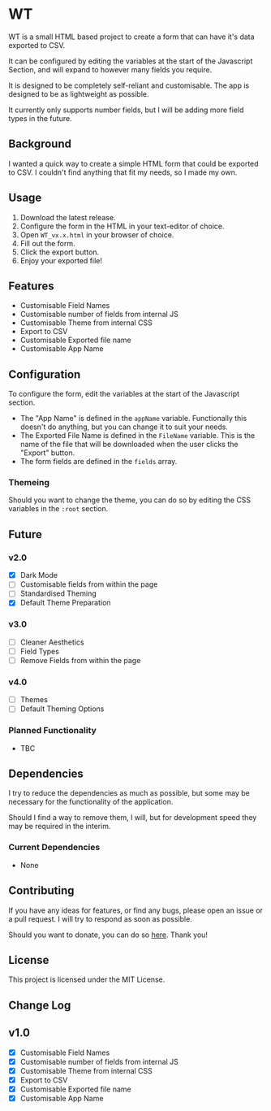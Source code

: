 # WT
WT is a small HTML based project to create a form that can have it's data exported to CSV.

It can be configured by editing the variables at the start of the Javascript Section, and will expand to however many fields you require.

It is designed to be completely self-reliant and customisable. The app is designed to be as lightweight as possible.

It currently only supports number fields, but I will be adding more field types in the future.

## Background
I wanted a quick way to create a simple HTML form that could be exported to CSV. I couldn't find anything that fit my needs, so I made my own.

## Usage
1. Download the latest release.
2. Configure the form in the HTML in your text-editor of choice.
3. Open `WT_vx.x.html` in your browser of choice.
4. Fill out the form.
5. Click the export button.
6. Enjoy your exported file!

## Features
- Customisable Field Names
- Customisable number of fields from internal JS
- Customisable Theme from internal CSS
- Export to CSV
- Customisable Exported file name
- Customisable App Name

## Configuration
To configure the form, edit the variables at the start of the Javascript section.

- The "App Name" is defined in the `appName` variable. Functionally this doesn't do anything, but you can change it to suit your needs.
- The Exported File Name is defined in the `FileName` variable. This is the name of the file that will be downloaded when the user clicks the "Export" button.
- The form fields are defined in the `fields` array.

### Themeing
Should you want to change the theme, you can do so by editing the CSS variables in the `:root` section.

## Future
### v2.0
- [x] Dark Mode
- [ ] Customisable fields from within the page
- [ ] Standardised Theming
- [x] Default Theme Preparation

### v3.0
- [ ] Cleaner Aesthetics
- [ ] Field Types
- [ ] Remove Fields from within the page

### v4.0
- [ ] Themes
- [ ] Default Theming Options

### Planned Functionality
- TBC

## Dependencies
I try to reduce the dependencies as much as possible, but some may be necessary for the functionality of the application.

Should I find a way to remove them, I will, but for development speed they may be required in the interim.

### Current Dependencies
- None

## Contributing
If you have any ideas for features, or find any bugs, please open an issue or a pull request. I will try to respond as soon as possible.

Should you want to donate, you can do so [here](https://www.buymeacoffee.com/caddickbrown).
Thank you!

## License
This project is licensed under the MIT License.

## Change Log
## v1.0
- [x] Customisable Field Names
- [x] Customisable number of fields from internal JS
- [x] Customisable Theme from internal CSS
- [x] Export to CSV
- [x] Customisable Exported file name
- [x] Customisable App Name